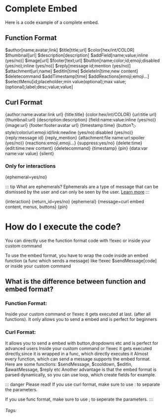 # Complete Embed

Here is a code example of a complete embed.

## Function Format

$author[name;avatar;link]
$title[title;url]
$color[hex/int/COLOR]
$thumbnail[url]
$description[description]
$addField[name;value;inline (yes/no)]
$image[url]
$footer[text;url]
$button[name;color;id;emoji;disabled (yes/no);inline (yes/no)]
$reply[message id;mention (yes/no)]
$attachment[url;name]
$editIn[time]
$deleteIn[time;new content]
$deletecommand
$addTimestamp[time]
$addReactions[emoji;emoji...]
$selectMenu[id;placeholder;min value(optional);max value;(optional);label;desc;value;value]

## Curl Format

{author:name:avatar:link url}
{title:title}
{color:hex/int/COLOR}
{url:title url}
{thumbnail:url}
{description:description}
{field:name:value:inline (yes/no)}
{image:url}
{footer:footer:avatar url}
{timestamp:time}
{button:label:style/color/url:emoji:id/link:newline (yes/no):disabled (yes/no)}
{reply:message id}
{reply_mention}
{attachment:file name:url:spoiler (yes/no)}
{reactions:emoji,emoji...}
{suppress:yes/no}
{delete:time}
{edit:time:new content}
{deletecommand}
{timestamp}
{pin}
{data:var name:var value}
{silent}

### Only for interactions

{ephemeral=yes/no}

::: tip What are ephemerals?
Ephemerals are a type of message that can be dismissed by the user and can only be seen by the user. [Learn more](https://support.discord.com/hc/en-us/articles/1500000580222-Ephemeral-Messages-FAQ#:~:text=An%20"Ephemeral%20Message"%20is%20a,long%20enough%2C%20or%20restart%20Discord.)
:::

{interaction}
{return_id=yes/no}
{ephemeral}
{message=curl embed content, menus, buttons}
{pin}

# How do I execute the code?

You can directly use the function format code with !!exec or inside your custom command

To use the embed format, you have to wrap the code inside an embed function (a func which sends a message) like !!exec $sendMessage[code] or inside your custom command

## What is the difference between function and embed format?

### Function Format:

Inside your custom command or !!exec it gets executed at last. (after all functions).
It only allows you to send a embed and is perfect for beginners

### Curl Format:

It allows you to send a embed with button,dropdowns etc and is perfect for advanced users
Inside your custom command or !!exec it gets executed directly,since it is wrapped in a func, which directly executes it
Almost every function, which can send a message supports the embed format.
Here are some functions:
$sendMessage, $cooldown, $editIn, $awaitMessage, $reply etc
Another advantage is that the embed format is parsed dynamically, so you can use loop, which create fields for example.

::: danger Please read!
If you use curl format, make sure to use : to separate the parameters.

If you use func format, make sure to use ; to seperate the parameters.
:::

###### Tags: <Badge type="tip" text="embed" vertical="middle" />
